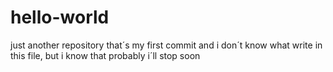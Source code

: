 # hello-world
just another repository
that´s my first commit and i don´t know what write in this file, but i know that probably i´ll stop soon
